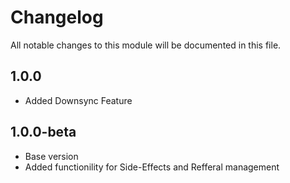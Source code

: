 # Changelog
All notable changes to this module will be documented in this file.

## 1.0.0
  - Added Downsync Feature


## 1.0.0-beta
  - Base version
  - Added functionility for Side-Effects and Refferal management
